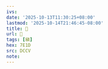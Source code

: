 ```yaml
---
ivs:
date: '2025-10-13T11:30:25+08:00'
lastmod: '2025-10-14T21:46:45-08:00'
title: 󰥮
url: 󰥮
tags: [縝]
hex: 7E1D
src: DCCV
note:
---
```

